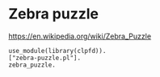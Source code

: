 # Zebra puzzle

https://en.wikipedia.org/wiki/Zebra_Puzzle

```
use_module(library(clpfd)).
["zebra-puzzle.pl"].
zebra_puzzle.
```
